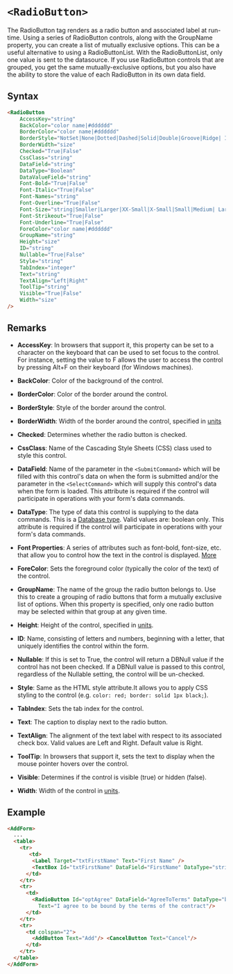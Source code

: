 # `<RadioButton>`

The RadioButton tag renders as a radio button and associated label at run-time. Using a series of RadioButton controls, along with the GroupName property, you can create a list of mutually exclusive options. This can be a useful alternative to using a RadioButtonList. With the RadioButtonList, only one value is sent to the datasource. If you use RadioButton controls that are grouped, you get the same mutually-exclusive options, but you also have the ability to store the value of each RadioButton in its own data field.

## Syntax
```html
<RadioButton 
    AccessKey="string" 
    BackColor="color name|#dddddd" 
    BorderColor="color name|#dddddd" 
    BorderStyle="NotSet|None|Dotted|Dashed|Solid|Double|Groove|Ridge| Inset|Outset" 
    BorderWidth="size" 
    Checked="True|False"
    CssClass="string" 
    DataField="string" 
    DataType="Boolean" 
    DataValueField="string" 
    Font-Bold="True|False" 
    Font-Italic="True|False" 
    Font-Names="string" 
    Font-Overline="True|False" 
    Font-Size="string|Smaller|Larger|XX-Small|X-Small|Small|Medium| Large|X-Large|XX-Large" 
    Font-Strikeout="True|False" 
    Font-Underline="True|False" 
    ForeColor="color name|#dddddd" 
    GroupName="string"
    Height="size" 
    ID="string" 
    Nullable="True|False" 
    Style="string" 
    TabIndex="integer"
    Text="string"
    TextAlign="Left|Right" 
    ToolTip="string" 
    Visible="True|False" 
    Width="size"
/>
```

## Remarks



*   **AccessKey**: In browsers that support it, this property can be set to a character on the keyboard that can be used to set focus to the control. For instance, setting the value to F allows the user to access the control by pressing Alt+F on their keyboard (for Windows machines).  

*   **BackColor**: Color of the background of the control.  

*   **BorderColor**: Color of the border around the control.  

*   **BorderStyle**: Style of the border around the control.  

*   **BorderWidth**: Width of the border around the control, specified in [units](../unit-types.md)

*   **Checked**: Determines whether the radio button is checked.  

*   **CssClass**: Name of the Cascading Style Sheets (CSS) class used to style this control.  

*   **DataField**: Name of the parameter in the `<SubmitCommand>` which will be filled with this control's data on when the form is submitted and/or the parameter in the `<SelectCommand>` which will supply this control's data when the form is loaded. This attribute is required if the control will participate in operations with your form's data commands.  

*   **DataType**: The type of data this control is supplying to the data commands. This is a [Database type](../data-types.md). Valid values are: boolean only. This attribute is required if the control will participate in operations with your form's data commands.  

*   **Font Properties**: A series of attributes such as font-bold, font-size, etc. that allow you to control how the text in the control is displayed. [More](../font-properties.md)

*   **ForeColor**: Sets the foreground color (typically the color of the text) of the control.  

*   **GroupName**: The name of the group the radio button belongs to. Use this to create a grouping of radio buttons that form a mutually exclusive list of options. When this property is specified, only one radio button may be selected within that group at any given time.  

*   **Height**: Height of the control, specified in [units](../unit-types.md).  

*   **ID**: Name, consisting of letters and numbers, beginning with a letter, that uniquely identifies the control within the form.  

*   **Nullable**: If this is set to True, the control will return a DBNull value if the control has not been checked. If a DBNull value is passed to this control, regardless of the Nullable setting, the control will be un-checked.  

*   **Style**: Same as the HTML style attribute.It allows you to apply CSS styling to the control (e.g. `color: red; border: solid 1px black;`).  

*   **TabIndex**: Sets the tab index for the control.  

*   **Text**: The caption to display next to the radio button.  

*   **TextAlign**: The alignment of the text label with respect to its associated check box. Valid values are Left and Right. Default value is Right.  

*   **ToolTip**: In browsers that support it, sets the text to display when the mouse pointer hovers over the control.  

*   **Visible**: Determines if the control is visible (true) or hidden (false).  

*   **Width**: Width of the control in [units](../unit-types.md).


## Example
```html {12-13}
<AddForm> 
  ... 
  <table> 
    <tr> 
       <td> 
        <Label Target="txtFirstName" Text="First Name" /> 
        <TextBox Id="txtFirstName" DataField="FirstName" DataType="string" /> 
      </td> 
    </tr> 
    <tr> 
      <td>
        <RadioButton Id="optAgree" DataField="AgreeToTerms" DataType="boolean" 
          Text="I agree to be bound by the terms of the contract"/>  
      </td> 
    </tr> 
    <tr> 
      <td colspan="2"> 
        <AddButton Text="Add"/> <CancelButton Text="Cancel"/> 
      </td> 
    </tr> 
  </table> 
</AddForm>
```
